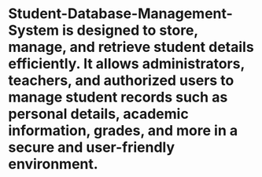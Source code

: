 # Student-Database-Management-System is designed to store, manage, and retrieve student details efficiently. It allows administrators, teachers, and authorized users to manage student records such as personal details, academic information, grades, and more in a secure and user-friendly environment.
